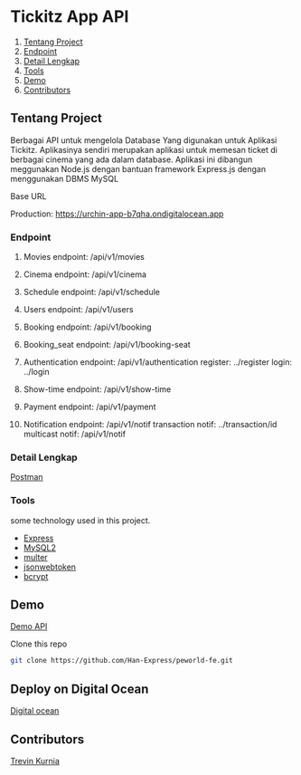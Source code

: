 # Tickitz App API 
<!-- NAVIGATION -->
<ol>
    <li>
      <a href="#tentang-project">Tentang Project</a>
    </li>
    <li><a href="#endpoint">Endpoint</a></li>
    <li><a href="#detail-lengkap">Detail Lengkap</a></li>
    <li><a href="#tools">Tools</a></li>
    <li><a href="#demo">Demo</a></li>
    <li><a href="#contributors">Contributors</a></li>
</ol>
<!-- ABOUT THE PROJECT -->

## Tentang Project

Berbagai API untuk mengelola Database Yang digunakan untuk Aplikasi Tickitz. 
Aplikasinya sendiri merupakan aplikasi untuk memesan ticket di berbagai cinema yang ada dalam database.
Aplikasi ini dibangun meggunakan Node.js dengan bantuan framework Express.js dengan menggunakan DBMS MySQL

Base URL 

Production: https://urchin-app-b7qha.ondigitalocean.app

### Endpoint
1. Movies
endpoint: /api/v1/movies

2. Cinema
endpoint: /api/v1/cinema

3. Schedule
endpoint: /api/v1/schedule

4. Users
endpoint: /api/v1/users

5. Booking
endpoint: /api/v1/booking

6. Booking_seat
endpoint: /api/v1/booking-seat

7. Authentication
endpoint: /api/v1/authentication
register: ../register
login: ../login

8. Show-time
endpoint: /api/v1/show-time

9. Payment
endpoint: /api/v1/payment
10. Notification
endpoint: /api/v1/notif
transaction notif: ../transaction/id
multicast notif: /api/v1/notif

### Detail Lengkap

[Postman](https://documenter.getpostman.com/view/21564685/UzBtkNnj#a4c953ee-3e61-46e5-9610-d7a66e17338a)

### Tools 

some technology used in this project.
- [Express](http://expressjs.com/)
- [MySQL2](https://www.npmjs.com/package/mysql2)
- [multer](https://github.com/expressjs/multer)
- [jsonwebtoken](https://github.com/auth0/node-jsonwebtoken)
- [bcrypt]()

<!-- - ditambahin lagi -->


## Demo

[Demo API](https://urchin-app-b7qha.ondigitalocean.app/api/v1/movies)



Clone this repo
 
```sh
git clone https://github.com/Han-Express/peworld-fe.git
```

## Deploy on Digital Ocean

[Digital ocean](https://cloud.digitalocean.com/)


<!-- Contributors -->
## Contributors

[Trevin Kurnia](https://github.com/trevinkur)
